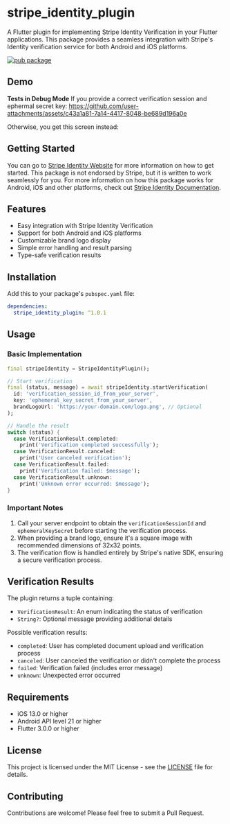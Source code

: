 # stripe_identity_plugin

A Flutter plugin for implementing Stripe Identity Verification in your Flutter applications. This package provides a seamless integration with Stripe's Identity verification service for both Android and iOS platforms.

[![pub package](https://img.shields.io/pub/v/stripe_identity_plugin.svg)](https://pub.dev/packages/stripe_identity_plugin)

## Demo

**Tests in Debug Mode**
If you provide a correct verification session and ephermal secret key:
<https://github.com/user-attachments/assets/c43a1a81-7a14-4417-8048-be689d196a0e>

Otherwise, you get this screen instead:

## Getting Started

You can go to [Stripe Identity Website](https://stripe.com/identity) for more information on how to get started.
This package is not endorsed by Stripe, but it is written to work seamlessly for you. For more information on how this package works for Android, iOS and other platforms, check out [Stripe Identity Documentation](https://docs.stripe.com/identity).

## Features

- Easy integration with Stripe Identity Verification
- Support for both Android and iOS platforms
- Customizable brand logo display
- Simple error handling and result parsing
- Type-safe verification results

## Installation

Add this to your package's `pubspec.yaml` file:

```yaml
dependencies:
  stripe_identity_plugin: ^1.0.1
```

## Usage

### Basic Implementation

```dart
final stripeIdentity = StripeIdentityPlugin();

// Start verification
final (status, message) = await stripeIdentity.startVerification(
  id: 'verification_session_id_from_your_server',
  key: 'ephemeral_key_secret_from_your_server',
  brandLogoUrl: 'https://your-domain.com/logo.png', // Optional
);

// Handle the result
switch (status) {
  case VerificationResult.completed:
    print('Verification completed successfully');
  case VerificationResult.canceled:
    print('User canceled verification');
  case VerificationResult.failed:
    print('Verification failed: $message');
  case VerificationResult.unknown:
    print('Unknown error occurred: $message');
}
```

### Important Notes

1. Call your server endpoint to obtain the `verificationSessionId` and `ephemeralKeySecret` before starting the verification process.
2. When providing a brand logo, ensure it's a square image with recommended dimensions of 32x32 points.
3. The verification flow is handled entirely by Stripe's native SDK, ensuring a secure verification process.

## Verification Results

The plugin returns a tuple containing:

- `VerificationResult`: An enum indicating the status of verification
- `String?`: Optional message providing additional details

Possible verification results:

- `completed`: User has completed document upload and verification process
- `canceled`: User canceled the verification or didn't complete the process
- `failed`: Verification failed (includes error message)
- `unknown`: Unexpected error occurred

## Requirements

- iOS 13.0 or higher
- Android API level 21 or higher
- Flutter 3.0.0 or higher

## License

This project is licensed under the MIT License - see the [LICENSE](LICENSE) file for details.

## Contributing

Contributions are welcome! Please feel free to submit a Pull Request.
